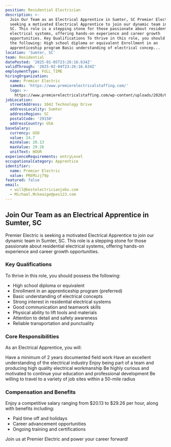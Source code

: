 ```yaml
---
position: Residential Electrician
description: >-
  Join Our Team as an Electrical Apprentice in Sumter, SC Premier Electric is
  seeking a motivated Electrical Apprentice to join our dynamic team in Sumter,
  SC. This role is a stepping stone for those passionate about residential
  electrical systems, offering hands-on experience and career growth
  opportunities. Key Qualifications To thrive in this role, you should possess
  the following: High school diploma or equivalent Enrollment in an
  apprenticeship program Basic understanding of electrical concep...
location: 'Sumter, SC'
team: Residential
datePosted: '2025-01-05T23:26:16.634Z'
validThrough: '2025-02-04T23:26:16.634Z'
employmentType: FULL_TIME
hiringOrganization:
  name: Premier Electric
  sameAs: 'https://www.premierelectricalstaffing.com/'
  logo: >-
    https://www.premierelectricalstaffing.com/wp-content/uploads/2020/05/Premier-Electrical-Staffing-logo.png
jobLocation:
  streetAddress: 1042 Technology Drive
  addressLocality: Sumter
  addressRegion: SC
  postalCode: '29150'
  addressCountry: USA
baseSalary:
  currency: USD
  value: 24.7
  minValue: 20.13
  maxValue: 29.26
  unitText: HOUR
experienceRequirements: entryLevel
occupationalCategory: Apprentice
identifier:
  name: Premier Electric
  value: PREMizj79p
featured: false
email:
  - will@bestelectricianjobs.com
  - Michael.Mckeaige@pes123.com
---
```




## Join Our Team as an Electrical Apprentice in Sumter, SC

Premier Electric is seeking a motivated Electrical Apprentice to join our dynamic team in Sumter, SC. This role is a stepping stone for those passionate about residential electrical systems, offering hands-on experience and career growth opportunities.

### Key Qualifications

To thrive in this role, you should possess the following:
- High school diploma or equivalent
- Enrollment in an apprenticeship program (preferred)
- Basic understanding of electrical concepts
- Strong interest in residential electrical systems
- Good communication and teamwork skills
- Physical ability to lift tools and materials
- Attention to detail and safety awareness
- Reliable transportation and punctuality

### Core Responsibilities

As an Electrical Apprentice, you will:

Have a minimum of 2 years documented field work 
Have an excellent understanding of the electrical industry
Enjoy being part of a team and producing high quality electrical workmanship
Be highly curious and motivated to continue your education and professional development
Be willing to travel to a variety of job sites within a 50-mile radius


### Compensation and Benefits

Enjoy a competitive salary ranging from $20.13 to $29.26 per hour, along with benefits including:
- Paid time off and holidays
- Career advancement opportunities
- Ongoing training and certifications

Join us at Premier Electric and power your career forward!
